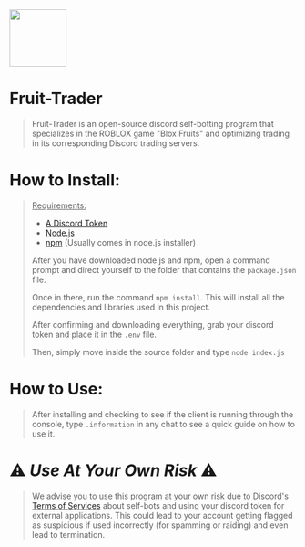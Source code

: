 <img src="./images/icon.svg" width="100px">

# Fruit-Trader

> Fruit-Trader is an open-source discord self-botting program that specializes in the ROBLOX game "Blox Fruits" and optimizing trading in its corresponding Discord trading servers.

# How to Install:

> <u>Requirements:</u>
>
> - [A Discord Token](https://www.youtube.com/watch?v=YEgFvgg7ZPI)
> - [Node.js](https://nodejs.org/en/learn/getting-started/how-to-install-nodejs)
> - [npm](https://docs.npmjs.com/downloading-and-installing-node-js-and-npm) (Usually comes in node.js installer)
>
> After you have downloaded node.js and npm, open a command prompt and direct yourself to the folder that contains the `package.json` file.
>
> Once in there, run the command `npm install`. This will install all the dependencies and libraries used in this project.
>
> After confirming and downloading everything, grab your discord token and place it in the `.env` file.
>
> Then, simply move inside the source folder and type `node index.js`

# How to Use:

> After installing and checking to see if the client is running through the console, type `.information` in any chat to see a quick guide on how to use it.

# ⚠ _Use At Your Own Risk_ ⚠

> We advise you to use this program at your own risk due to Discord's [Terms of Services](https://support.discord.com/hc/en-us/articles/115002192352-Automated-User-Accounts-Self-Bots) about self-bots and using your discord token for external applications. This could lead to your account getting flagged as suspicious if used incorrectly (for spamming or raiding) and even lead to termination.
